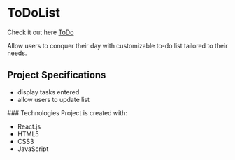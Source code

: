 # ToDoList
Check it out here [ToDo](https://to-do-list-alpha-mauve.vercel.app/)

Allow users to conquer their day with customizable to-do list tailored to their needs.

## Project Specifications
<ul>
 <li>display tasks entered </li>
<li> allow users to update list</li>

</ul>
### Technologies
Project is created with:

- React.js
- HTML5
- CSS3
- JavaScript


